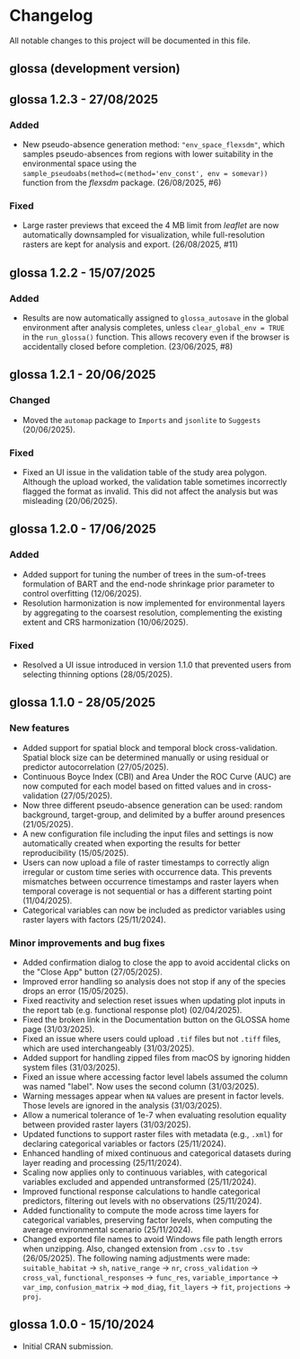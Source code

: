 # Changelog

All notable changes to this project will be documented in this file.

## glossa (development version)

## glossa 1.2.3 - 27/08/2025

### Added

* New pseudo-absence generation method: `"env_space_flexsdm"`, which samples pseudo-absences from regions with lower suitability in the environmental space using the `sample_pseudoabs(method=c(method='env_const', env = somevar))` function from the *flexsdm* package. (26/08/2025, #6)

### Fixed

* Large raster previews that exceed the 4 MB limit from *leaflet* are now automatically downsampled for visualization, while full-resolution rasters are kept for analysis and export. (26/08/2025, #11)

## glossa 1.2.2 - 15/07/2025

### Added

* Results are now automatically assigned to `glossa_autosave` in the global environment after analysis completes, unless `clear_global_env = TRUE` in the `run_glossa()` function. This allows recovery even if the browser is accidentally closed before completion. (23/06/2025, #8)

## glossa 1.2.1 - 20/06/2025

### Changed

* Moved the `automap` package to `Imports` and `jsonlite` to `Suggests` (20/06/2025).

### Fixed

* Fixed an UI issue in the validation table of the study area polygon. Although the upload worked, the validation table sometimes incorrectly flagged the format as invalid. This did not affect the analysis but was misleading (20/06/2025).

## glossa 1.2.0 - 17/06/2025

### Added

* Added support for tuning the number of trees in the sum-of-trees formulation of BART and the end-node shrinkage prior parameter to control overfitting (12/06/2025).
* Resolution harmonization is now implemented for environmental layers by aggregating to the coarsest resolution, complementing the existing extent and CRS harmonization (10/06/2025).

### Fixed

* Resolved a UI issue introduced in version 1.1.0 that prevented users from selecting thinning options (28/05/2025).

## glossa 1.1.0 - 28/05/2025

### New features

* Added support for spatial block and temporal block cross-validation. Spatial block size can be determined manually or using residual or predictor autocorrelation (27/05/2025).
* Continuous Boyce Index (CBI) and Area Under the ROC Curve (AUC) are now computed for each model based on fitted values and in cross-validation (27/05/2025).
* Now three different pseudo-absence generation can be used: random background, target-group, and delimited by a buffer around presences (21/05/2025).
* A new configuration file including the input files and settings is now automatically created when exporting the results for better reproducibility (15/05/2025).
* Users can now upload a file of raster timestamps to correctly align irregular or custom time series with occurrence data. This prevents mismatches between occurrence timestamps and raster layers when temporal coverage is not sequential or has a different starting point (11/04/2025).
* Categorical variables can now be included as predictor variables using raster layers with factors (25/11/2024).

### Minor improvements and bug fixes

* Added confirmation dialog to close the app to avoid accidental clicks on the "Close App" button (27/05/2025).
* Improved error handling so analysis does not stop if any of the species drops an error (15/05/2025).
* Fixed reactivity and selection reset issues when updating plot inputs in the report tab (e.g. functional response plot) (02/04/2025).
* Fixed the broken link in the Documentation button on the GLOSSA home page (31/03/2025).
* Fixed an issue where users could upload `.tif` files but not `.tiff` files, which are used interchangeably (31/03/2025).
* Added support for handling zipped files from macOS by ignoring hidden system files (31/03/2025).
* Fixed an issue where accessing factor level labels assumed the column was named "label". Now uses the second column (31/03/2025).
* Warning messages appear when `NA` values are present in factor levels. Those levels are ignored in the analysis (31/03/2025).
* Allow a numerical tolerance of 1e-7 when evaluating resolution equality between provided raster layers (31/03/2025).
* Updated functions to support raster files with metadata (e.g., `.xml`) for declaring categorical variables or factors (25/11/2024).
* Enhanced handling of mixed continuous and categorical datasets during layer reading and processing (25/11/2024).
* Scaling now applies only to continuous variables, with categorical variables excluded and appended untransformed (25/11/2024).
* Improved functional response calculations to handle categorical predictors, filtering out levels with no observations (25/11/2024).
* Added functionality to compute the mode across time layers for categorical variables, preserving factor levels, when computing the average environmental scenario (25/11/2024).
* Changed exported file names to avoid Windows file path length errors when unzipping. Also, changed extension from `.csv` to `.tsv` (26/05/2025). The following naming adjustments were made: `suitable_habitat` -> `sh`, `native_range` -> `nr`, `cross_validation` -> `cross_val`, `functional_responses` -> `func_res`, `variable_importance` -> `var_imp`, `confusion_matrix` -> `mod_diag`, `fit_layers` -> `fit`, `projections` -> `proj`.

## glossa 1.0.0 - 15/10/2024

* Initial CRAN submission.
